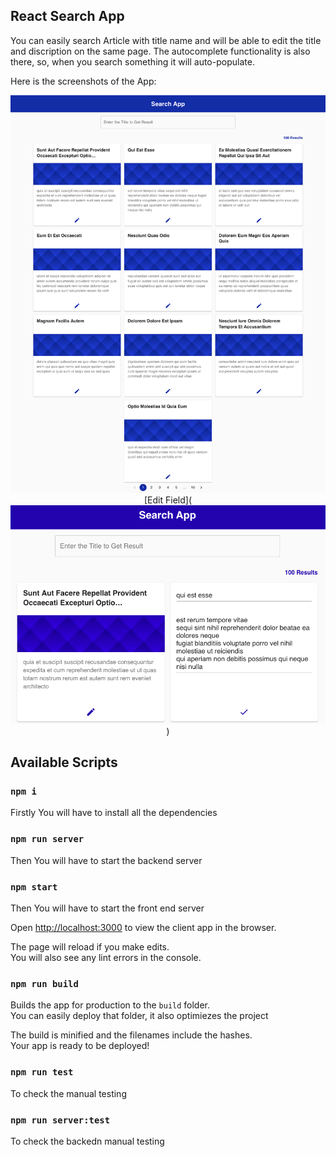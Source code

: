 ## React Search App

You can easily search Article with title name and will be able to edit the title and discription on the same page. The autocomplete functionality is also there, so, when you search something it will auto-populate.

Here is the screenshots of the  App:
<p align="center">
  <img src="./src/assets/images/Search-App.png" />
  [Edit Field](<img src="./src/assets/images/Search-App-Edit.png" />)
</p>

## Available Scripts

### `npm i`

Firstly You will have to install all the dependencies

### `npm run server`

Then You will have to start the backend server

### `npm start`

Then You will have to start the front end server

Open [http://localhost:3000](http://localhost:3000) to view the client app in the browser.

The page will reload if you make edits.<br />
You will also see any lint errors in the console.

### `npm run build`

Builds the app for production to the `build` folder.<br />
You can easily deploy that folder, it also optimiezes the project

The build is minified and the filenames include the hashes.<br />
Your app is ready to be deployed!

### `npm run test`

To check the manual testing

### `npm run server:test`

To check the backedn manual testing